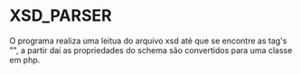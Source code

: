 # XSD_PARSER
O programa realiza uma leitua do arquivo xsd até que se encontre as tag's "<element>", a partir daí as propriedades do schema são convertidos para uma classe em php.
